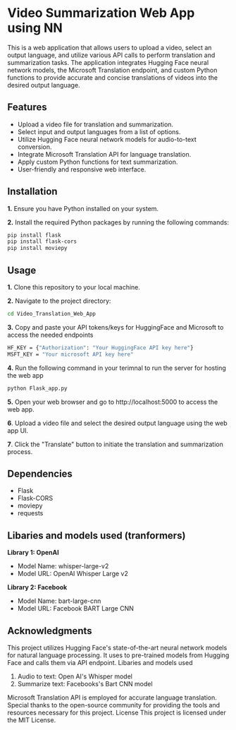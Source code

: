 # Video Summarization Web App using NN

This is a web application that allows users to upload a video, select an output language, and utilize various API calls to perform translation and summarization tasks. The application integrates Hugging Face neural network models, the Microsoft Translation endpoint, and custom Python functions to provide accurate and concise translations of videos into the desired output language.

## Features
* Upload a video file for translation and summarization.
* Select input and output languages from a list of options.
* Utilize Hugging Face neural network models for audio-to-text conversion.
* Integrate Microsoft Translation API for language translation.
* Apply custom Python functions for text summarization.
* User-friendly and responsive web interface.


## Installation
**1.** Ensure you have Python installed on your system.

**2.** Install the required Python packages by running the following commands:
```bash
pip install flask
pip install flask-cors
pip install moviepy
 ```
## Usage
**1.** Clone this repository to your local machine.

**2.** Navigate to the project directory:
 ```bash
 cd Video_Translation_Web_App
```

**3.** Copy and paste your API tokens/keys for HuggingFace and Microsoft to access the needed endpoints
```bash
HF_KEY = {"Authorization": "Your HuggingFace API key here"}
MSFT_KEY = "Your microsoft API key here"
```

**4.** Run the following command in your terimnal to run the server for hosting the web app
   ```bash
   python Flask_app.py
   ```
**5.** Open your web browser and go to http://localhost:5000 to access the web app.

**6**. Upload a video file and select the desired output language using the web app UI.

**7**. Click the "Translate" button to initiate the translation and summarization process.

## Dependencies
  * Flask
  * Flask-CORS
  * moviepy
  * requests

## Libaries and models used (tranformers)

**Library 1: OpenAI**

- Model Name: whisper-large-v2
- Model URL: OpenAI Whisper Large v2

**Library 2: Facebook**

- Model Name: bart-large-cnn
- Model URL: Facebook BART Large CNN

## Acknowledgments

This project utilizes Hugging Face's state-of-the-art neural network models for natural language processing.
It uses to pre-trained models from Hugging Face and calls them via API endpoint.
Libaries and models used
1. Audio to text: Open AI's Whisper model
2. Summarize text: Facebooks's Bart CNN model
   
Microsoft Translation API is employed for accurate language translation.
Special thanks to the open-source community for providing the tools and resources necessary for this project.
License
This project is licensed under the MIT License.
